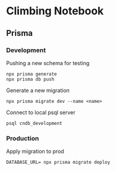 # Climbing Notebook

## Prisma

### Development

Pushing a new schema for testing
```
npx prisma generate
npx prisma db push
```

Generate a new migration
```
npx prisma migrate dev --name <name>
```

Connect to local psql server
```
psql cndb_development
```

### Production

Apply migration to prod
```
DATABASE_URL= npx prisma migrate deploy
```
